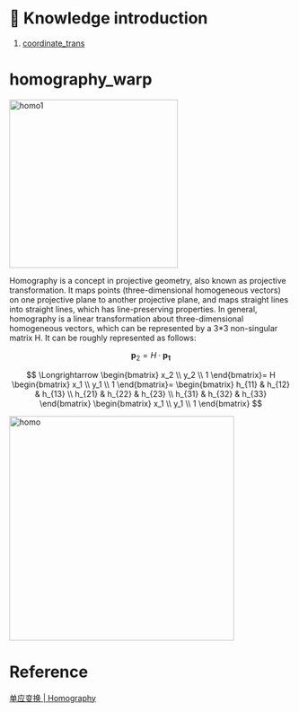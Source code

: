 
# :book: Knowledge introduction
1. [coordinate_trans](Preliminaries/Coordinate_transformation.md)

# homography_warp  

<img src="https://github.com/elleryw0518/MVS/assets/101634608/40dfcd27-b0ec-47ca-817c-7baea371bafb" alt="homo1" width="300px">  


Homography is a concept in projective geometry, also known as projective transformation. It maps points (three-dimensional homogeneous vectors) on one projective plane to another projective plane, and maps straight lines into straight lines, which has line-preserving properties. In general, homography is a linear transformation about three-dimensional homogeneous vectors, which can be represented by a 3*3 non-singular matrix H. It can be roughly represented as follows:  


$$
\mathbf {p}_2 = H\cdot \mathbf{p_1}
$$

$$
\Longrightarrow 
\begin{bmatrix}
x_2 \\
y_2 \\
1
\end{bmatrix}=
H
\begin{bmatrix}
x_1 \\
y_1 \\
1
\end{bmatrix}=
\begin{bmatrix}
h_{11} & h_{12} & h_{13} \\
h_{21} & h_{22} & h_{23} \\
h_{31} & h_{32} & h_{33}
\end{bmatrix}
\begin{bmatrix}
x_1 \\
y_1 \\
1
\end{bmatrix}
$$

<img src="https://github.com/elleryw0518/MVS/assets/101634608/7c29db0a-25d7-4815-80e6-3f0dad8fb6ee" alt="homo" width="400px">  

# Reference
[单应变换 | Homography](http://liuxiao.org/kb/3dvision/geometry/%E5%8D%95%E5%BA%94%E5%8F%98%E6%8D%A2-homography/)
